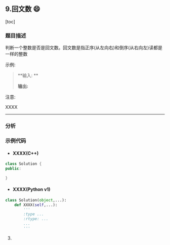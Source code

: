 ## 9.回文数 :smile:

[toc]

### 题目描述

判断一个整数是否是回文数。回文数是指正序(从左向右)和倒序(从右向左)读都是一样的整数

示例:

> **输入: **
>
> **输出:**

注意:

XXXX

---

### 分析



### 示例代码

* #### XXXX(C++)

```c++
class Solution {
public:
    
}
```

* #### XXXX(Python v1)

```python
class Solution(object,...):
    def XXXX(self,...):
        '''
        :type ...
        :rtype: ...
        ...
        '''
```

3.



[^footnote]: 快乐菜醒每一天!